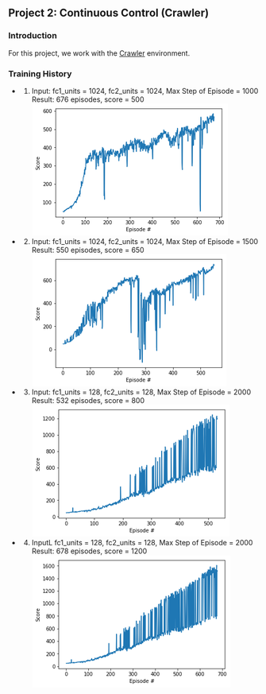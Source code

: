 ## Project 2: Continuous Control (Crawler)   

### Introduction

For this project, we work with the [Crawler](https://github.com/Unity-Technologies/ml-agents/blob/master/docs/Learning-Environment-Examples.md#crawler) environment.   

### Training History

 * 1. Input: fc1_units = 1024, fc2_units = 1024, Max Step of Episode = 1000   
   Result: 676 episodes, score = 500    
   ![](images/plot_500score.png)    
   
 * 2. Input: fc1_units = 1024, fc2_units = 1024, Max Step of Episode = 1500    
   Result: 550 episodes, score = 650       
   ![](images/plot_650score.png)   
     
 * 3. Input: fc1_units = 128, fc2_units = 128, Max Step of Episode = 2000   
   Result: 532 episodes, score = 800     
   ![](images/plot_800score.png)   
      
 * 4. InputL fc1_units = 128, fc2_units = 128, Max Step of Episode = 2000       
    Result: 678 episodes, score = 1200   
   ![](images/plot_1200score.png)   
   
   
